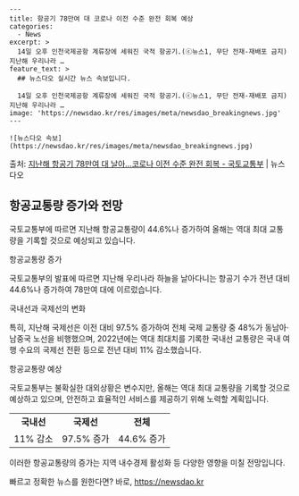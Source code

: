     ---
    title: 항공기 78만여 대 코로나 이전 수준 완전 회복 예상
    categories:
      - News
    excerpt: >
      14일 오후 인천국제공항 계류장에 세워진 국적 항공기.(ⓒ뉴스1, 무단 전재-재배포 금지) 지난해 우리나라 …
    feature_text: >
      ## 뉴스다오 실시간 뉴스 속보입니다.
    
      14일 오후 인천국제공항 계류장에 세워진 국적 항공기.(ⓒ뉴스1, 무단 전재-재배포 금지) 지난해 우리나라 …
    image: 'https://newsdao.kr/res/images/meta/newsdao_breakingnews.jpg'
    ---
    
    ![뉴스다오 속보](https://newsdao.kr/res/images/meta/newsdao_breakingnews.jpg)

<p>출처: <a href="https://newsdao.kr/3036" rel="dofollow">지난해 항공기 78만여 대 날아…코로나 이전 수준 완전 회복 - 국토교통부</a> | 뉴스다오</p>

<h2 data-ke-size="size26">항공교통량 증가와 전망</h2>
국토교통부에 따르면 지난해 항공교통량이 44.6%나 증가하여 올해는 역대 최대 교통량을 기록할 것으로 예상되고 있습니다.

<p data-ke-size="size16">항공교통량 증가</p>
국토교통부의 발표에 따르면 지난해 우리나라 하늘을 날아다니는 항공기 수가 전년 대비 44.6%나 증가하여 78만여 대에 이르렀습니다.

<p data-ke-size="size16">국내선과 국제선의 변화</p>
특히, 지난해 국제선은 이전 대비 97.5% 증가하여 전체 국제 교통량 중 48%가 동남아·남중국 노선을 비행했으며, 2022년에는 역대 최대치를 기록한 국내선 교통량은 국내 여행 수요의 국제선 전환 등으로 전년 대비 11% 감소했습니다.

<p data-ke-size="size16">항공교통량 예상</p>
국토교통부는 불확실한 대외상황은 변수지만, 올해는 역대 최대 교통량을 기록할 것으로 예상하고 있으며, 안전하고 효율적인 서비스를 제공하기 위해 노력할 계획입니다.

<table>
	<tbody>
		<tr>
			<td style="text-align: center; height: 17px;"><b>국내선</b></td>
			<td style="text-align: center; height: 17px;"><b>국제선</b></td>
			<td style="text-align: center; height: 17px;"><b>전체</b></td>
		</tr>
		<tr>
			<td style="text-align: center; height: 17px;">11% 감소</td>
			<td style="text-align: center; height: 17px;">97.5% 증가</td>
			<td style="text-align: center; height: 17px;">44.6% 증가</td>
		</tr>
	</tbody>
</table>

이러한 항공교통량의 증가는 지역 내수경제 활성화 등 다양한 영향을 미칠 전망입니다. 

빠르고 정확한 뉴스를 원한다면? 바로, <a href="https://newsdao.kr" rel="dofollow">https://newsdao.kr</a>


    
